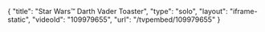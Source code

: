 {
    "title": "Star Wars&trade; Darth Vader Toaster",
    "type": "solo",
    "layout": "iframe-static",
    "videoId": "109979655",
    "url": "\/tvpembed\/109979655"
}